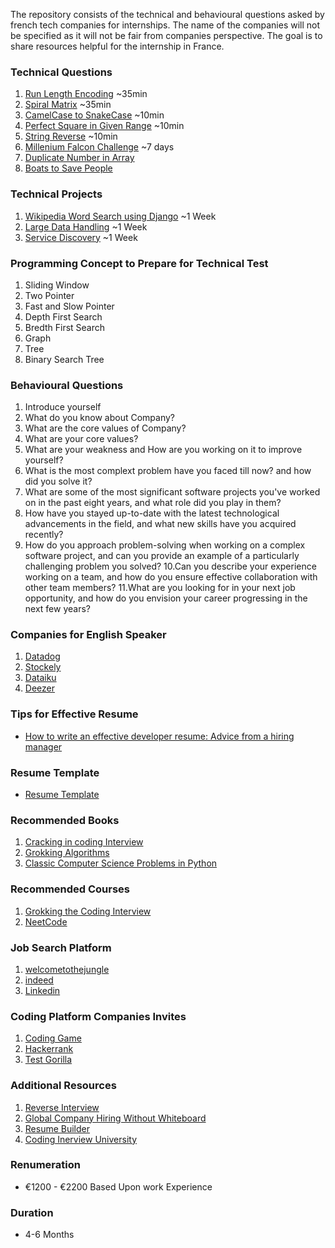 The repository consists of the technical and behavioural questions asked by french tech companies for internships. The name of the companies will not be specified as it will not be fair from companies perspective. The goal is to share resources helpful for the internship in France.


### Technical Questions
1. [Run Length Encoding](https://leetcode.com/problems/string-compression/) ~35min
2. [Spiral Matrix](https://leetcode.com/problems/spiral-matrix/) ~35min
3. [CamelCase to SnakeCase](https://www.geeksforgeeks.org/python-program-to-convert-camel-case-string-to-snake-case/) ~10min
4. [Perfect Square in Given Range](https://www.geeksforgeeks.org/print-all-perfect-squares-from-the-given-range/) ~10min
5. [String Reverse](https://leetcode.com/problems/reverse-string/) ~10min
6. [Millenium Falcon Challenge](https://github.com/dataiku/millenium-falcon-challenge) ~7 days
7. [Duplicate Number in Array](https://leetcode.com/problems/find-the-duplicate-number/)
8. [Boats to Save People](https://leetcode.com/problems/boats-to-save-people/)


### Technical Projects
1. [Wikipedia Word Search using Django](https://github.com/khadkarajesh/wikipedia-word-search) ~1 Week
2. [Large Data Handling](https://github.com/khadkarajesh/assessment) ~1 Week
3. [Service Discovery](https://github.com/khadkarajesh/service-discovery) ~1 Week


### Programming Concept to Prepare for Technical Test
1. Sliding Window
2. Two Pointer
3. Fast and Slow Pointer
4. Depth First Search
5. Bredth First Search
6. Graph
7. Tree
8. Binary Search Tree


### Behavioural Questions
1. Introduce yourself
2. What do you know about Company?
3. What are the core values of Company?
4. What are your core values?
5. What are your weakness and How are you working on it to improve yourself?
6. What is the most complext problem have you faced till now? and how did you solve it? 
7. What are some of the most significant software projects you've worked on in the past eight years, and what role did you play in them?
8. How have you stayed up-to-date with the latest technological advancements in the field, and what new skills have you acquired recently?
9. How do you approach problem-solving when working on a complex software project, and can you provide an example of a particularly challenging problem you    solved?
10.Can you describe your experience working on a team, and how do you ensure effective collaboration with other team members?
11.What are you looking for in your next job opportunity, and how do you envision your career progressing in the next few years?


### Companies for English Speaker
1. [Datadog](https://www.datadoghq.com/)
2. [Stockely](https://www.welcometothejungle.com/fr/companies/stockly-1)
3. [Dataiku](https://www.dataiku.com/)
4. [Deezer](https://www.deezer.com/en/)

### Tips for Effective Resume
- [How to write an effective developer resume: Advice from a hiring manager](https://stackoverflow.blog/2020/11/25/how-to-write-an-effective-developer-resume-advice-from-a-hiring-manager/)

### Resume Template
- [Resume Template](https://blog.pragmaticengineer.com/the-pragmatic-engineers-resume-template/)

### Recommended Books
1. [Cracking in coding Interview](https://www.amazon.com/Cracking-Coding-Interview-Programming-Questions/dp/0984782850)
2. [Grokking Algorithms](https://www.manning.com/books/grokking-algorithms)
3. [Classic Computer Science Problems in Python](https://www.manning.com/books/classic-computer-science-problems-in-python)

### Recommended Courses
1. [Grokking the Coding Interview](https://www.educative.io/courses/grokking-the-coding-interview)
2. [NeetCode](https://www.youtube.com/c/NeetCode)

### Job Search Platform
1. [welcometothejungle](https://www.welcometothejungle.com/)
2. [indeed](https://indeed.com/)
3. [Linkedin](https://www.linkedin.com/)

### Coding Platform Companies Invites
1. [Coding Game](https://www.codingame.com)
2. [Hackerrank](https://www.hackerrank.com/)
3. [Test Gorilla](https://www.testgorilla.com/)

### Additional Resources
1. [Reverse Interview](https://github.com/viraptor/reverse-interview)
2. [Global Company Hiring Without Whiteboard](https://github.com/poteto/hiring-without-whiteboards)
3. [Resume Builder](https://arc.dev/resume/builder)
4. [Coding Inerview University](https://github.com/jwasham/coding-interview-university)

### Renumeration 
- €1200 - €2200 Based Upon work Experience

### Duration
- 4-6 Months
